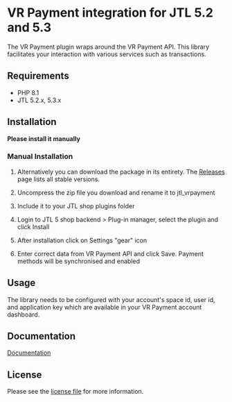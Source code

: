 

VR Payment integration for JTL 5.2 and 5.3
=============================

The VR Payment plugin wraps around the VR Payment API. This library facilitates your interaction with various services such as transactions.

## Requirements

- PHP 8.1
- JTL 5.2.x, 5.3.x

## Installation

**Please install it manually**

### Manual Installation


1. Alternatively you can download the package in its entirety. The [Releases](../../releases) page lists all stable versions.

2. Uncompress the zip file you download and rename it to jtl_vrpayment

3. Include it to your JTL shop plugins folder

4. Login to JTL 5 shop backend > Plug-in manager, select the plugin and click Install

5. After installation click on Settings "gear" icon

6. Enter correct data from VR Payment API and click Save. Payment methods will be synchronised and enabled


## Usage
The library needs to be configured with your account's space id, user id, and application key which are available in your VR Payment
account dashboard.

## Documentation

[Documentation](https://gateway.vr-payment.de/doc/jtl-5/1.0.37/docs/en/documentation.html)

## License

Please see the [license file](https://github.com/vr-payment/jtl-5/blob/master/LICENSE.txt) for more information.
